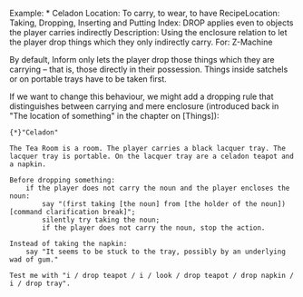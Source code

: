 Example: * Celadon
Location: To carry, to wear, to have
RecipeLocation: Taking, Dropping, Inserting and Putting
Index: DROP applies even to objects the player carries indirectly
Description: Using the enclosure relation to let the player drop things which they only indirectly carry.
For: Z-Machine

  
By default, Inform only lets the player drop those things which they are carrying – that is, those directly in their possession. Things inside satchels or on portable trays have to be taken first.

  
If we want to change this behaviour, we might add a dropping rule that distinguishes between carrying and mere enclosure (introduced back in "The location of something" in the chapter on [Things]):

  

``` inform7
{*}"Celadon"

The Tea Room is a room. The player carries a black lacquer tray. The lacquer tray is portable. On the lacquer tray are a celadon teapot and a napkin.

Before dropping something:
	if the player does not carry the noun and the player encloses the noun:
		say "(first taking [the noun] from [the holder of the noun])[command clarification break]";
		silently try taking the noun;
		if the player does not carry the noun, stop the action.

Instead of taking the napkin:
	say "It seems to be stuck to the tray, possibly by an underlying wad of gum."

Test me with "i / drop teapot / i / look / drop teapot / drop napkin / i / drop tray".
```

